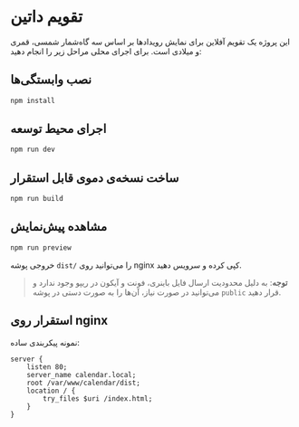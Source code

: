 # تقویم داتین

این پروژه یک تقویم آفلاین برای نمایش رویدادها بر اساس سه گاه‌شمار شمسی، قمری و میلادی است. برای اجرای محلی مراحل زیر را انجام دهید:

## نصب وابستگی‌ها
```bash
npm install
```

## اجرای محیط توسعه
```bash
npm run dev
```

## ساخت نسخه‌ی دموی قابل استقرار
```bash
npm run build
```

## مشاهده پیش‌نمایش
```bash
npm run preview
```

خروجی پوشه `dist/` را می‌توانید روی nginx کپی کرده و سرویس دهید.

> **توجه**: به دلیل محدودیت ارسال فایل باینری، فونت و آیکون در ریپو وجود ندارد و می‌توانید در صورت نیاز، آن‌ها را به صورت دستی در پوشه `public` قرار دهید.

## استقرار روی nginx
نمونه پیکربندی ساده:
```nginx
server {
    listen 80;
    server_name calendar.local;
    root /var/www/calendar/dist;
    location / {
        try_files $uri /index.html;
    }
}
```

